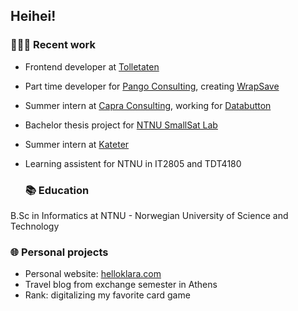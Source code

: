 ## Heihei!

### 👩🏼‍💻 Recent work

- Frontend developer at [Tolletaten](https://www.toll.no/)
- Part time developer for [Pango Consulting](https://www.pangoconsulting.no), creating [WrapSave](https://wrapsave.com/)
- Summer intern at [Capra Consulting](https://www.capraconsulting.no), working for [Databutton](https://databutton.com/)
- Bachelor thesis project for [NTNU SmallSat Lab](https://www.ntnu.edu/smallsat)
- Summer intern at [Kateter](https://kateter.no)
- Learning assistent for NTNU in IT2805 and TDT4180


  ### 📚 Education

B.Sc in Informatics at NTNU - Norwegian University of Science and Technology


### 🌐 Personal projects

- Personal website: [helloklara.com](https://helloklara.com)
- Travel blog from exchange semester in Athens
- Rank: digitalizing my favorite card game
